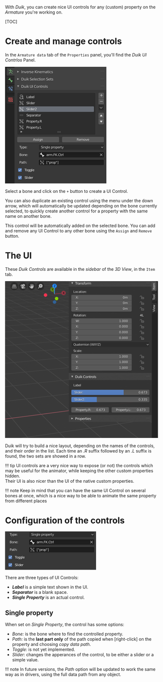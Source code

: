 With *Duik*, you can create nice UI controls for any (custom) property on the *Armature* you're working on.

[TOC]

# Create and manage controls

In the `Armature data` tab of the `Properties` panel, you'll find the *Duik UI Contrlos* Panel.

![](img\ui-controls-config.png)

Select a bone and click on the `+` button to create a UI Control.

You can also duplicate an existing control using the menu under the down arrow, which will automatically be updated depending on the bone currently selected, to quickly create another control for a property with the same name on another bone.

This control will be automatically added on the selected bone. You can add and remove any UI Control to any other bone using the `Assign` and `Remove` button.

# The UI

These *Duik Controls* are available in the *sidebar* of the *3D View*, in the `Item` tab.

![](img\ui-controls.png)

Duik will try to build a nice layout, depending on the names of the controls, and their order in the list. Each time an *.R* suffix followed by an *.L* suffix is found, the two sets are showed in a row.

!!! tip
    UI controls are a very nice way to expose (or not) the controls which may be useful for the animator, while keeping the other custom properties hidden.  
    Their UI is also nicer than the UI of the native custom properties.

!!! note
    Keep in mind that you can have the same UI Control on several bones at once, which is a nice way to be able to animate the same property from different places

# Configuration of the controls

![](img\ui-controls-config-details.png)

There are three types of UI Controls:

- __*Label*__ is a simple text shown in the UI.
- __*Separator*__ is a blank space.
- __*Single Property*__ is an actual control.

## Single property

When set on *Single Property*, the control has some options:

- *Bone:* is the bone where to find the controlled property.
- *Path:* is the **last part only** of the path copied when [right-click] on the property and choosing *copy data path*.
- *Toggle:* is not yet implemented.
- *Slider:* changes the apperances of the control, to be either a slider or a simple value.

!!! note
    In future versions, the *Path* option will be updated to work the same way as in drivers, using the full data path from any object.